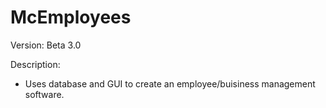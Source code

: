 # McEmployees


Version: Beta 3.0

Description:
- Uses database and GUI to create an employee/buisiness management software.
